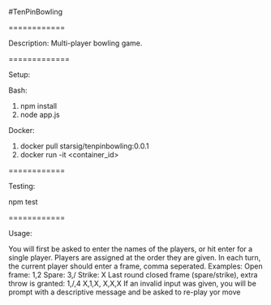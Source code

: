 #TenPinBowling

============

Description:
Multi-player bowling game.

=============

Setup:

Bash:
1. npm install
2. node app.js

Docker:
1. docker pull starsig/tenpinbowling:0.0.1 
2. docker run -it <container_id>

============

Testing:

npm test

============

Usage:

You will first be asked to enter the names of the players, or hit enter
for a single player.
Players are assigned at the order they are given. In each turn, the current
player should enter a frame, comma seperated.
Examples:
Open frame: 1,2
Spare: 3,/
Strike: X
Last round closed frame (spare/strike), extra throw is granted: 1,/,4 X,1,X, X,X,X
If an invalid input was given, you will be prompt with a descriptive message and be asked 
to re-play yor move